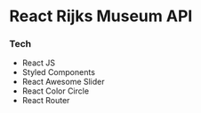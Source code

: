 # React Rijks Museum API



### Tech
* React JS
* Styled Components
* React Awesome Slider
* React Color Circle
* React Router

